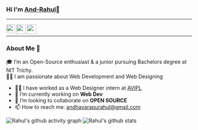 ### Hi I'm [And-Rahul](https://and-rahul.github.io/AndRahul.github.io/)👋

-----
<a href="https://www.linkedin.com/in/andhavarapurahul-48b477193/">
  <img align="left" width="24px" src="https://cdn.jsdelivr.net/npm/simple-icons@v3/icons/linkedin.svg"  />
</a>
<a href="https://twitter.com/kunalstwt">
  <img align="left" width="26px" src="https://cdn.jsdelivr.net/npm/simple-icons@v3/icons/twitter.svg" />
</a>
<a href="andhavarapurahul@gmail.com">
  <img align="left" width="26px" src="https://cdn.jsdelivr.net/npm/simple-icons@v3/icons/gmail.svg" />
</a>
<br />

------

### About Me 🚀
🎓 I’m an Open-Source enthusiast & a junior pursuing Bachelors degree at NIT Trichy. </br>
👨‍💻  I am passionate about Web Development and Web Designing </br>

- 🧑‍💻 I have worked as a Web Designer intern at [AVIPL](https://avipl.in)
- 🔭 I’m currently working on **Web Dev**
- 👯 I’m looking to collaborate on **OPEN SOURCE**
- 📫 How to reach me: andhavarapurahul@gmail.com

![Rahul's github activity graph](https://activity-graph.herokuapp.com/graph?username=And-Rahul&theme=react-dark)
![Rahul's github stats](https://github-readme-stats.vercel.app/api?username=And-Rahul&show_icons=true&hide_border=true)
